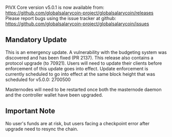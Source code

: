 PIVX Core version v5.0.1 is now available from: https://github.com/globalsalarycoin-project/globalsalarycoin/releases
Please report bugs using the issue tracker at github: https://github.com/globalsalarycoin-project/globalsalarycoin/issues

Mandatory Update
----

This is an emergency update.
A vulnerability with the budgeting system was discovered and has been fixed (PR 2137).
This release also contains a protocol upgrade (to 70921).
Users will need to update their clients before enforcement of this update goes into effect.
Update enforcement is currently scheduled to go into effect at the same block height that was scheduled for v5.0.0: 2700500

Masternodes will need to be restarted once both the masternode daemon and the controller wallet have been upgraded.

Important Note
----

No user's funds are at risk, but users facing a checkpoint error after upgrade need to resync the chain.